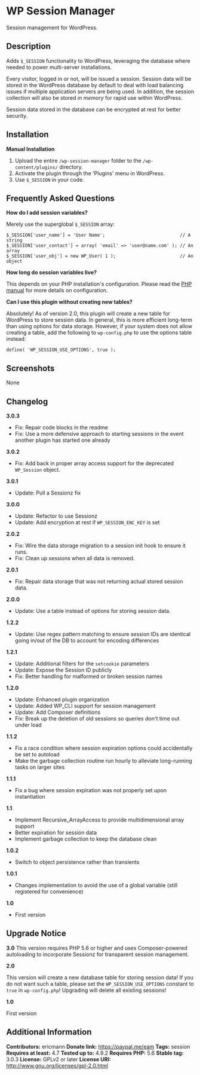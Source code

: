 WP Session Manager
==================

Session management for WordPress.

Description
-----------

Adds `$_SESSION` functionality to WordPress, leveraging the database where needed to power multi-server installations.

Every visitor, logged in or not, will be issued a session. Session data will be stored in the WordPress database by default
to deal with load balancing issues if multiple application servers are being used. In addition, the session collection will
also be stored _in memory_ for rapid use within WordPress.

Session data stored in the database can be encrypted at rest for better security.

Installation
------------

**Manual Installation**

1. Upload the entire `/wp-session-manager` folder to the `/wp-content/plugins/` directory.
1. Activate the plugin through the 'Plugins' menu in WordPress.
1. Use `$_SESSION` in your code.

Frequently Asked Questions
--------------------------

**How do I add session variables?**

Merely use the superglobal `$_SESSION` array:

```
$_SESSION['user_name'] = 'User Name';                            // A string
$_SESSION['user_contact'] = array( 'email' => 'user@name.com' ); // An array
$_SESSION['user_obj'] = new WP_User( 1 );                        // An object
```

**How long do session variables live?**

This depends on your PHP installation's configuration. Please read the [PHP manual](http://php.net/manual/en/session.configuration.php)
for more details on configuration.

**Can I use this plugin without creating new tables?**

Absolutely! As of version 2.0, this plugin will create a new table for WordPress to store session data. In general, this is more efficient long-term than using options for data storage. However, if your system does not allow creating a table, add the following to `wp-config.php` to use the options table instead:

```
define( 'WP_SESSION_USE_OPTIONS', true );
```

Screenshots
-----------

None

Changelog
---------

**3.0.3**
- Fix: Repair code blocks in the readme
- Fix: Use a more defensive approach to starting sessions in the event another plugin has started one already

**3.0.2**
- Fix: Add back in proper array access support for the deprecated `WP_Session` object.

**3.0.1**
- Update: Pull a Sessionz fix

**3.0.0**
- Update: Refactor to use Sessionz
- Update: Add encryption at rest if `WP_SESSION_ENC_KEY` is set

**2.0.2**
- Fix: Wire the data storage migration to a session init hook to ensure it runs.
- Fix: Clean up sessions when all data is removed.

**2.0.1**
- Fix: Repair data storage that was not returning actual stored session data.

**2.0.0**
- Update: Use a table instead of options for storing session data.

**1.2.2**

- Update: Use regex pattern matching to ensure session IDs are identical going in/out of the DB to account for encoding differences

**1.2.1**

- Update: Additional filters for the `setcookie` parameters
- Update: Expose the Session ID publicly
- Fix: Better handling for malformed or broken session names

**1.2.0**

- Update: Enhanced plugin organization
- Update: Added WP_CLI support for session management
- Update: Add Composer definitions
- Fix: Break up the deletion of old sessions so queries don't time out under load

**1.1.2**

- Fix a race condition where session expiration options could accidentally be set to autoload
- Make the garbage collection routine run hourly to alleviate long-running tasks on larger sites

**1.1.1**

- Fix a bug where session expiration was not properly set upon instantiation

**1.1**

- Implement Recursive_ArrayAccess to provide multidimensional array support
- Better expiration for session data
- Implement garbage collection to keep the database clean

**1.0.2**

- Switch to object persistence rather than transients

**1.0.1**

- Changes implementation to avoid the use of a global variable (still registered for convenience)

**1.0**

- First version

Upgrade Notice
--------------

**3.0**
This version requires PHP 5.6 or higher and uses Composer-powered autoloading to incorporate Sessionz for transparent session management.

**2.0**

This version will create a new database table for storing session data! If you do not want such a table, please set the `WP_SESSION_USE_OPTIONS` constant to `true` in `wp-config.php`! Upgrading will delete all existing sessions!

**1.0**

First version

Additional Information
----------------------

**Contributors:** ericmann
**Donate link:** https://paypal.me/eam
**Tags:** session
**Requires at least:** 4.7
**Tested up to:** 4.9.2
**Requires PHP:** 5.6
**Stable tag:** 3.0.3
**License:** GPLv2 or later
**License URI:** http://www.gnu.org/licenses/gpl-2.0.html
